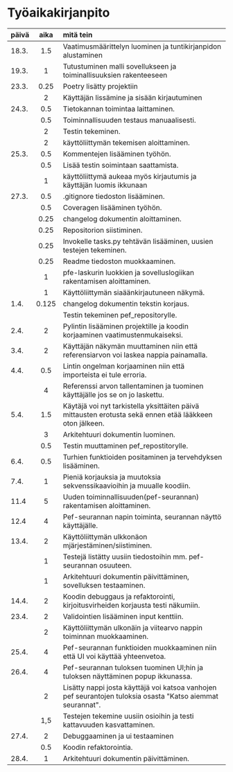 # Työaikakirjanpito

| päivä | aika  | mitä tein                                                                                                   |
|:------|:-----:|:------------------------------------------------------------------------------------------------------------|
| 18.3. |  1.5  | Vaatimusmäärittelyn luominen ja tuntikirjanpidon alustaminen                                                |
| 19.3. |   1   | Tutustuminen malli sovellukseen ja toiminallisuuksien rakenteeseen                                          |
| 23.3. | 0.25  | Poetry lisätty projektiin                                                                                   |
|       |   2   | Käyttäjän lissämine ja sisään kirjautuminen                                                                 |
| 24.3. |  0.5  | Tietokannan toimintaa laittaminen.                                                                          |
|       |  0.5  | Toiminnallisuuden testaus manuaalisesti.                                                                    |
|       |   2   | Testin tekeminen.                                                                                           |
|       |   2   | käyttöliittymän tekemisen aloittaminen.                                                                     |
| 25.3. |  0.5  | Kommentejen lisääminen työhön.                                                                              |
|       |  0.5  | Lisää testin soimintaan saattamista.                                                                        |
|       |   1   | käyttöliittymä aukeaa myös kirjautumis ja käyttäjän luomis ikkunaan                                         |
| 27.3. |  0.5  | .gitignore tiedoston lisääminen.                                                                            |
|       |  0.5  | Coveragen lisääminen työhön.                                                                                |
|       | 0.25  | changelog dokumentin aloittaminen.                                                                          |
|       | 0.25  | Repositorion siistiminen.                                                                                   |
|       | 0.25  | Invokelle tasks.py tehtävän lisääminen, uusien testejen tekeminen.                                          |
|       | 0.25  | Readme tiedoston muokkaaminen.                                                                              |
|       |   1   | pfe-laskurin luokkien ja sovelluslogiikan rakentamisen aloittaminen.                                        |
|       |   1   | Käyttöliittymän siaäänkirjautuneen näkymä.                                                                  |
| 1.4.  | 0.125 | changelog dokumentin tekstin korjaus.                                                                       |
|       |       | Testin tekeminen pef_repositorylle.                                                                         |
| 2.4.  |   2   | Pylintin lisääminen projektille ja koodin korjaaminen vaatimustenmukaiseksi.                                |
| 3.4.  |   2   | Käyttäjän näkymän muuttaminen niin että referensiarvon voi laskea nappia painamalla.                        |
| 4.4.  |  0.5  | Lintin ongelman korjaaminen niin että importeista ei tule erroria.                                          |
|       |   4   | Referenssi arvon tallentaminen ja tuominen käyttäjälle jos se on jo laskettu.                               |
| 5.4.  |  1.5  | Käytäjä voi nyt tarkistella yksittäiten päivä mittausten erotusta sekä ennen etää lääkkeen oton jälkeen.    |
|       |   3   | Arkitehtuuri dokumentin luominen.                                                                           |
|       |  0.5  | Testin muuttaminen pef_repostitorylle.                                                                      |
| 6.4.  |  0.5  | Turhien funktioiden positaminen ja tervehdyksen lisääminen.                                                 |
| 7.4.  |   1   | Pieniä korjauksia ja muutoksia sekvenssikaavioihin ja muualle koodiin.                                      |
| 11.4  |   5   | Uuden toiminnallisuuden(pef-seurannan) rakentamisen aloittaminen.                                           |
| 12.4  |   4   | Pef-seurannan napin toiminta, seurannan näyttö käyttäjälle.                                                 |
| 13.4. |   2   | Käyttöliittymän ulkkonäon mjärjestäminen/siistiminen.                                                       |
|       |   1   | Testejä listätty uusiin tiedostoihin mm. pef-seurannan osuuteen.                                            |
|       |   1   | Arkitehtuuri dokumentin päivittäminen, sovelluksen testaaminen.                                             |
| 14.4. |   2   | Koodin debuggaus ja refaktorointi, kirjoitusvirheiden korjausta testi näkumiin.                             |
| 23.4. |   2   | Validointien lisääminen input kenttiin.                                                                     |
|       |   2   | Käyttöliittymän ulkonäin ja viitearvo nappin toiminnan muokkaaminen.                                        |
| 25.4. |   4   | Pef-seurannan funktioiden muokkaaminen niin että UI voi käyttää yhteenvetoa.                                |
| 26.4. |   4   | Pef-seurannan tuloksen tuominen UI;hin ja tuloksen näyttäminen popup ikkunassa.                             |
|       |   2   | Lisätty nappi josta käyttäjä voi katsoa vanhojen pef seurantojen tuloksia osasta "Katso aiemmat seurannat". |
|       |  1,5  | Testejen tekemine uusiin osioihin ja testi kattavuuden kasvattaminen.                                       |
| 27.4. |   2   | Debuggaaminen ja ui testaaminen                                                                             |                                                                                   |
|       |  0.5  | Koodin refaktorointia.  |
| 28.4. |   1   | Arkitehtuuri dokumentin päivittäminen. |

